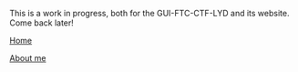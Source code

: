This is a work in progress, both for the GUI-FTC-CTF-LYD and its website.
Come back later!

[Home](https://UFifty50.github.io/)

[About me](https://UFifty50.github.io/home)
